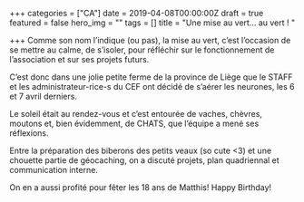 +++
categories = ["CA"]
date = 2019-04-08T00:00:00Z
draft = true
featured = false
hero_img = ""
tags = []
title = "Une mise au vert... au vert ! "

+++
Comme son nom l’indique (ou pas), la mise au vert, c’est l’occasion de se mettre au calme, de s’isoler, pour réfléchir sur le fonctionnement de l’association et sur ses projets futurs.

C’est donc dans une jolie petite ferme de la province de Liège que le STAFF et les administrateur-rice-s du CEF ont décidé de s’aérer les neurones, les 6 et 7 avril derniers.

Le soleil était au rendez-vous et c’est entourée de vaches, chèvres, moutons et, bien évidemment, de CHATS, que l’équipe a mené ses réflexions.

Entre la préparation des biberons des petits veaux (so cute <3) et une chouette partie de géocaching, on a discuté projets, plan quadriennal et communication interne.

On en a aussi profité pour fêter les 18 ans de Matthis! Happy Birthday!